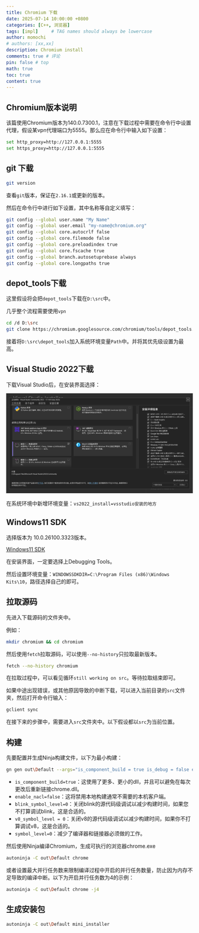 ```yaml
---
title: Chromium 下载
date: 2025-07-14 10:00:00 +0800
categories: [C++, 浏览器]
tags: [impl]     # TAG names should always be lowercase
author: momochi
# authors: [xx,xx]
description: Chromium install 
comments: true # 评论
pin: false # top 
math: true
toc: true
content: true
---
```


## Chromium版本说明

该篇使用Chromium版本为140.0.7300.1，注意在下载过程中需要在命令行中设置代理，假设某vpn代理端口为5555。那么应在命令行中输入如下设置：

```bash
set http_proxy=http://127.0.0.1:5555
set https_proxy=http://127.0.0.1:5555
```

## git 下载

```bash
git version
```

查看`git`版本，保证在`2.16.1`或更新的版本。

然后在命令行中进行如下设置，其中名称等自定义填写：

```bash
git config --global user.name "My Name"
git config --global user.email "my-name@chromium.org"
git config --global core.autocrlf false
git config --global core.filemode false
git config --global core.preloadindex true
git config --global core.fscache true
git config --global branch.autosetuprebase always
git config --global core.longpaths true
```

## depot_tools下载

这里假设将会把`depot_tools`下载在`D:\src`中。

几乎整个流程需要使用`vpn`

```bash
cd /d D:\src
git clone https://chromium.googlesource.com/chromium/tools/depot_tools.git
```

接着将`D:\src\depot_tools`加入系统环境变量`Path`中。并将其优先级设置为最高。

## Visual Studio 2022下载

下载Visual Studio后，在安装界面选择：

![alt text](/assets/img/chromium/vs_install.png)

在系统环境中新增环境变量：`vs2022_install=vsstudio安装的地方`

## Windows11 SDK

选择版本为 10.0.26100.3323版本。

[Windows11 SDK](https://developer.microsoft.com/en-us/windows/downloads/windows-sdk/)

在安装界面，一定要选择上Debugging Tools。

然后设置环境变量：`WINDOWSSDKDIR=C:\Program Files (x86)\Windows Kits\10`，路径选择自己的即可。

## 拉取源码

先进入下载源码的文件夹中。

例如：

```bash
mkdir chromium && cd chromium
```

然后使用`fetch`拉取源码，可以使用`--no-history`只拉取最新版本。

```bash
fetch --no-history chromium
```

在拉取过程中，可以看见循环`still working on src`。等待拉取结束即可。

如果中途出现错误，或其他原因导致的中断下载，可以进入当前目录的`src`文件夹，然后打开命令行输入：

```bash
gclient sync
```

在接下来的步骤中，需要进入`src`文件夹中。以下假设都以`src`为当前位置。

## 构建

先要配置并生成Ninja构建文件，以下为最小构建：

```bash
gn gen out\Default --args="is_component_build = true is_debug = false enable_nacl = false  blink_symbol_level = 0 v8_symbol_level = 0 symbol_level = 0"
```

- `is_component_build=true`：这使用了更多、更小的dll，并且可以避免在每次更改后重新链接chrome.dll。
- `enable_nacl=false`：这将禁用本地构建通常不需要的本机客户端。
- `blink_symbol_level=0`：关闭blink的源代码级调试以减少构建时间，如果您不打算调试blink，这是合适的。
- `v8_symbol_level = 0`：关闭v8的源代码级调试以减少构建时间，如果你不打算调试v8，这是合适的。
- `symbol_level=0`：减少了编译器和链接器必须做的工作。

然后使用Ninja编译Chromium，生成可执行的浏览器chrome.exe

```bash
autoninja -C out\Default chrome
```

或者设置最大并行任务数来限制编译过程中开启的并行任务数量，防止因为内存不足导致的编译中断。以下为开启并行任务数为4的示例：

```bash
autoninja -C out\Default chrome -j4
```

## 生成安装包

```bash
autoninja -C out\Default mini_installer
```
